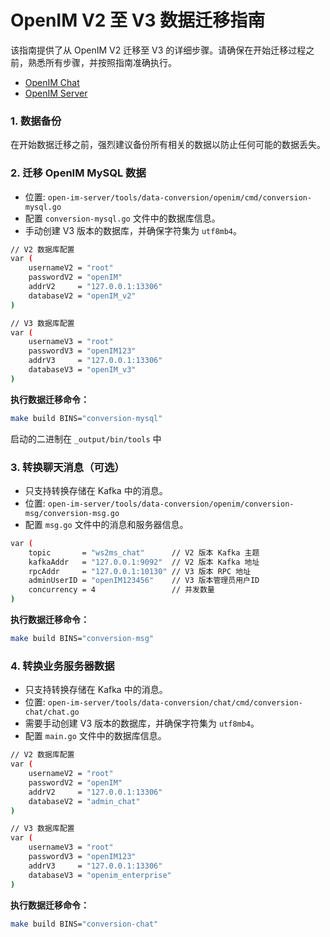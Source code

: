 # OpenIM V2 至 V3 数据迁移指南

该指南提供了从 OpenIM V2 迁移至 V3 的详细步骤。请确保在开始迁移过程之前，熟悉所有步骤，并按照指南准确执行。

+ [OpenIM Chat](https://github.com/OpenIMSDK/chat)
+ [OpenIM Server](https://github.com/OpenIMSDK/Open-IM-Server)



### 1. 数据备份

在开始数据迁移之前，强烈建议备份所有相关的数据以防止任何可能的数据丢失。

### 2. 迁移 OpenIM MySQL 数据

+ 位置: `open-im-server/tools/data-conversion/openim/cmd/conversion-mysql.go`
+ 配置 `conversion-mysql.go` 文件中的数据库信息。
+ 手动创建 V3 版本的数据库，并确保字符集为 `utf8mb4`。

```bash
// V2 数据库配置
var (
    usernameV2 = "root"
    passwordV2 = "openIM"
    addrV2     = "127.0.0.1:13306"
    databaseV2 = "openIM_v2"
)

// V3 数据库配置
var (
    usernameV3 = "root"
    passwordV3 = "openIM123"
    addrV3     = "127.0.0.1:13306"
    databaseV3 = "openIM_v3"
)
```

**执行数据迁移命令：**

```bash
make build BINS="conversion-mysql"
```

启动的二进制在 `_output/bin/tools` 中


### 3. 转换聊天消息（可选）

+ 只支持转换存储在 Kafka 中的消息。
+ 位置: `open-im-server/tools/data-conversion/openim/conversion-msg/conversion-msg.go`
+ 配置 `msg.go` 文件中的消息和服务器信息。

```bash
var (
	topic       = "ws2ms_chat"      // V2 版本 Kafka 主题
	kafkaAddr   = "127.0.0.1:9092"  // V2 版本 Kafka 地址
	rpcAddr     = "127.0.0.1:10130" // V3 版本 RPC 地址
	adminUserID = "openIM123456"    // V3 版本管理员用户ID
	concurrency = 4                 // 并发数量
)
```

**执行数据迁移命令：**

```bash
make build BINS="conversion-msg"
```

### 4. 转换业务服务器数据

+ 只支持转换存储在 Kafka 中的消息。
+ 位置: `open-im-server/tools/data-conversion/chat/cmd/conversion-chat/chat.go`
+ 需要手动创建 V3 版本的数据库，并确保字符集为 `utf8mb4`。
+ 配置 `main.go` 文件中的数据库信息。

```bash
// V2 数据库配置
var (
	usernameV2 = "root"
	passwordV2 = "openIM"
	addrV2     = "127.0.0.1:13306"
	databaseV2 = "admin_chat"
)

// V3 数据库配置
var (
	usernameV3 = "root"
	passwordV3 = "openIM123"
	addrV3     = "127.0.0.1:13306"
	databaseV3 = "openim_enterprise"
)
```

**执行数据迁移命令：**

```bash
make build BINS="conversion-chat"
```
